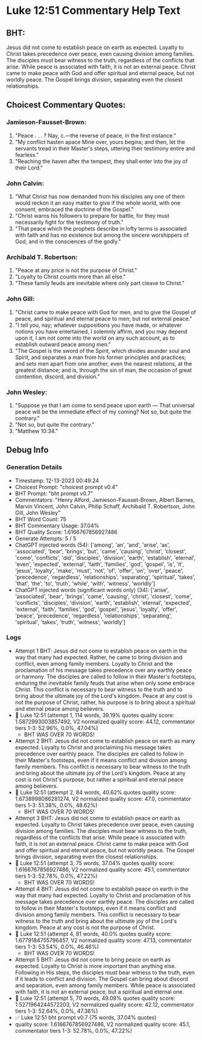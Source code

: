# Luke 12:51 Commentary Help Text

## BHT:
Jesus did not come to establish peace on earth as expected. Loyalty to Christ takes precedence over peace, even causing division among families. The disciples must bear witness to the truth, regardless of the conflicts that arise. While peace is associated with faith, it is not an external peace. Christ came to make peace with God and offer spiritual and eternal peace, but not worldly peace. The Gospel brings division, separating even the closest relationships.

## Choicest Commentary Quotes:
### Jamieson-Fausset-Brown:
1. "Peace . . . ? Nay, c.—the reverse of peace, in the first instance." 
2. "My conflict hasten apace Mine over, yours begins; and then, let the servants tread in their Master's steps, uttering their testimony entire and fearless."
3. "Reaching the haven after the tempest, they shall enter into the joy of their Lord."

### John Calvin:
1. "What Christ has now demanded from his disciples any one of them would reckon it an easy matter to give if the whole world, with one consent, embraced the doctrine of the Gospel."
2. "Christ warns his followers to prepare for battle, for they must necessarily fight for the testimony of truth."
3. "That peace which the prophets describe in lofty terms is associated with faith and has no existence but among the sincere worshippers of God, and in the consciences of the godly."

### Archibald T. Robertson:
1. "Peace at any price is not the purpose of Christ."
2. "Loyalty to Christ counts more than all else."
3. "These family feuds are inevitable where only part cleave to Christ."

### John Gill:
1. "Christ came to make peace with God for men, and to give the Gospel of peace, and spiritual and eternal peace to men; but not external peace."
2. "I tell you, nay; whatever suppositions you have made, or whatever notions you have entertained, I solemnly affirm, and you may depend upon it, I am not come into the world on any such account, as to establish outward peace among men."
3. "The Gospel is the sword of the Spirit, which divides asunder soul and Spirit, and separates a man from his former principles and practices; and sets men apart from one another, even the nearest relations, at the greatest distance; and is, through the sin of man, the occasion of great contention, discord, and division."

### John Wesley:
1. "Suppose ye that I am come to send peace upon earth — That universal peace will be the immediate effect of my coming? Not so, but quite the contrary."
2. "Not so, but quite the contrary."
3. "Matthew 10:34."


## Debug Info
### Generation Details
- Timestamp: 12-13-2023 00:49:24
- Choicest Prompt: "choicest prompt v0.4"
- BHT Prompt: "bht prompt v0.7"
- Commentators: "Henry Alford, Jamieson-Fausset-Brown, Albert Barnes, Marvin Vincent, John Calvin, Philip Schaff, Archibald T. Robertson, John Gill, John Wesley"
- BHT Word Count: 75
- BHT Commentary Usage: 37.04%
- BHT Quality Score: 1.6166767856927486
- Generate Attempts: 5 / 5
- ChatGPT injected words (54):
	['among', 'an', 'and', 'arise', 'as', 'associated', 'bear', 'brings', 'but', 'came', 'causing', 'christ', 'closest', 'come', 'conflicts', 'did', 'disciples', 'division', 'earth', 'establish', 'eternal', 'even', 'expected', 'external', 'faith', 'families', 'god', 'gospel', 'is', 'it', 'jesus', 'loyalty', 'make', 'must', 'not', 'of', 'offer', 'on', 'over', 'peace', 'precedence', 'regardless', 'relationships', 'separating', 'spiritual', 'takes', 'that', 'the', 'to', 'truth', 'while', 'with', 'witness', 'worldly']
- ChatGPT injected words (significant words only) (34):
	['arise', 'associated', 'bear', 'brings', 'came', 'causing', 'christ', 'closest', 'come', 'conflicts', 'disciples', 'division', 'earth', 'establish', 'eternal', 'expected', 'external', 'faith', 'families', 'god', 'gospel', 'jesus', 'loyalty', 'offer', 'peace', 'precedence', 'regardless', 'relationships', 'separating', 'spiritual', 'takes', 'truth', 'witness', 'worldly']

### Logs
- Attempt 1 BHT: Jesus did not come to establish peace on earth in the way that many had expected. Rather, he came to bring division and conflict, even among family members. Loyalty to Christ and the proclamation of his message takes precedence over any earthly peace or harmony. The disciples are called to follow in their Master's footsteps, enduring the inevitable family feuds that arise when only some embrace Christ. This conflict is necessary to bear witness to the truth and to bring about the ultimate joy of the Lord's kingdom. Peace at any cost is not the purpose of Christ; rather, his purpose is to bring about a spiritual and eternal peace among believers.
- 🔄 Luke 12:51 (attempt 1, 114 words, 39.19% quotes quality score: 1.5872993003857492, V2 normalized quality score: 44.12, commentator tiers 1-3: 52.96%, 0.0%, 47.04%) 
	- BHT WAS OVER 70 WORDS!
- Attempt 2 BHT: Jesus did not come to establish peace on earth as many expected. Loyalty to Christ and proclaiming his message takes precedence over earthly peace. The disciples are called to follow in their Master's footsteps, even if it means conflict and division among family members. This conflict is necessary to bear witness to the truth and bring about the ultimate joy of the Lord's kingdom. Peace at any cost is not Christ's purpose, but rather a spiritual and eternal peace among believers.
- 🔄 Luke 12:51 (attempt 2, 84 words, 40.62% quotes quality score: 1.6738998086281274, V2 normalized quality score: 47.0, commentator tiers 1-3: 51.38%, 0.0%, 48.62%) 
	- BHT WAS OVER 70 WORDS!
- Attempt 3 BHT: Jesus did not come to establish peace on earth as expected. Loyalty to Christ takes precedence over peace, even causing division among families. The disciples must bear witness to the truth, regardless of the conflicts that arise. While peace is associated with faith, it is not an external peace. Christ came to make peace with God and offer spiritual and eternal peace, but not worldly peace. The Gospel brings division, separating even the closest relationships.
- 🔄 Luke 12:51 (attempt 3, 75 words, 37.04% quotes quality score: 1.6166767856927486, V2 normalized quality score: 45.1, commentator tiers 1-3: 52.78%, 0.0%, 47.22%) 
	- BHT WAS OVER 70 WORDS!
- Attempt 4 BHT: Jesus did not come to establish peace on earth in the way that many had expected. Loyalty to Christ and proclamation of his message takes precedence over earthly peace. The disciples are called to follow in their Master's footsteps, even if it means conflict and division among family members. This conflict is necessary to bear witness to the truth and bring about the ultimate joy of the Lord's kingdom. Peace at any cost is not the purpose of Christ.
- 🔄 Luke 12:51 (attempt 4, 81 words, 40.0% quotes quality score: 1.6779184755796457, V2 normalized quality score: 47.13, commentator tiers 1-3: 53.54%, 0.0%, 46.46%) 
	- BHT WAS OVER 70 WORDS!
- Attempt 5 BHT: Jesus did not come to bring peace on earth as expected. Loyalty to Christ is more important than anything else. Following in His steps, the disciples must bear witness to the truth, even if it leads to conflict and division. The Gospel can bring about discord and separation, even among family members. While peace is associated with faith, it is not an external peace, but a spiritual and eternal one.
- 🔄 Luke 12:51 (attempt 5, 70 words, 49.09% quotes quality score: 1.5271964244572203, V2 normalized quality score: 42.12, commentator tiers 1-3: 52.64%, 0.0%, 47.36%)
- ✅ Luke 12:51 bht prompt v0.7 (75 words, 37.04% quotes)
- quality score: 1.6166767856927486, V2 normalized quality score: 45.1, commentator tiers 1-3: 52.78%, 0.0%, 47.22%)